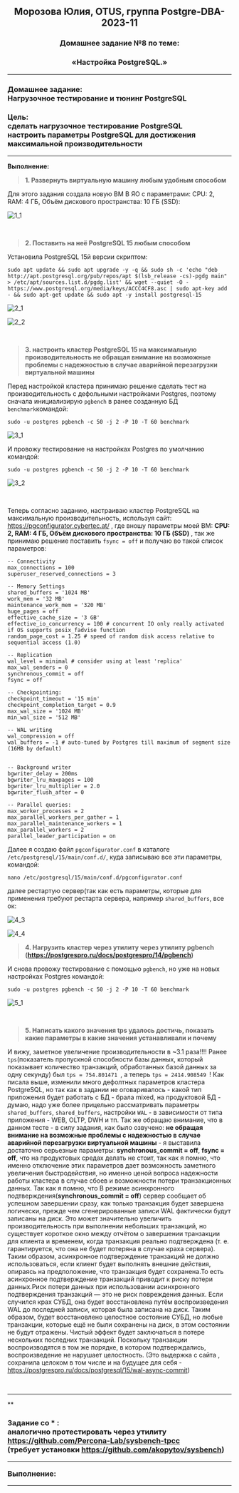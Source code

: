 **<div align="center"><h2>Морозова Юлия, OTUS, группа Postgre-DBA-2023-11</h2></div>**

**<div align=center><h3>Домашнее задание №8 по теме:</h3></div>**
**<div align=center><h3>«Настройка PostgreSQL.»</h3></div>**

***
**<h3>Домашнее задание:
<br>Нагрузочное тестирование и тюнинг PostgreSQL</h3>**

**<h3>Цель:
<br>сделать нагрузочное тестирование PostgreSQL
<br>настроить параметры PostgreSQL для достижения максимальной производительности</h3>**

***

**Выполнение:**

>**1. Развернуть виртуальную машину любым удобным способом**

Для этого задания создала новую ВМ В ЯО с параметрами:
​CPU: 2, RAM: 4 ГБ, Объём дискового пространства: 10 ГБ (SSD):

  ![1_1](https://github.com/Y-M-Morozova/Postgre-DBA-2023-11_OTUS_Morozova_Yulia/assets/153178571/8b717521-fcfe-45de-85bc-35c8d5e2405c)

<br/>

>**2. Поставить на неё PostgreSQL 15 любым способом**

Установила PostgreSQL 15й версии скриптом:

``sudo apt update && sudo apt upgrade -y -q && sudo sh -c 'echo "deb http://apt.postgresql.org/pub/repos/apt $(lsb_release -cs)-pgdg main" > /etc/apt/sources.list.d/pgdg.list' && wget --quiet -O - https://www.postgresql.org/media/keys/ACCC4CF8.asc | sudo apt-key add - && sudo apt-get update && sudo apt -y install postgresql-15``

  ![2_1](https://github.com/Y-M-Morozova/Postgre-DBA-2023-11_OTUS_Morozova_Yulia/assets/153178571/302d207a-7d58-494e-9171-eb3e473556f6)

  ![2_2](https://github.com/Y-M-Morozova/Postgre-DBA-2023-11_OTUS_Morozova_Yulia/assets/153178571/30548391-8ad6-4c88-a998-134a8326c840)

<br/>

>**3. настроить кластер PostgreSQL 15 на максимальную производительность не обращая внимание на возможные проблемы с надежностью в случае аварийной перезагрузки виртуальной машины**

Перед настройкой кластера принимаю решение сделать тест на производительность с дефольными настройками Postgres, поэтому сначала инициализирую ``pgbench`` в ранее созданную БД ``benchmark``командой:

``sudo -u postgres pgbench -c 50 -j 2 -P 10 -T 60 benchmark``

  ![3_1](https://github.com/Y-M-Morozova/Postgre-DBA-2023-11_OTUS_Morozova_Yulia/assets/153178571/a8abd872-219b-47d5-b749-33079e81c861)

И провожу тестирование на настройках Postgres по умолчанию командой:

``sudo -u postgres pgbench -c 50 -j 2 -P 10 -T 60 benchmark``

  ![3_2](https://github.com/Y-M-Morozova/Postgre-DBA-2023-11_OTUS_Morozova_Yulia/assets/153178571/70ad4f57-d1f9-4bea-b6c7-632b02dfff1b)

<br/>

Теперь согласно заданию, настраиваю кластер PostgreSQL на максимальную производительность, используя сайт: https://pgconfigurator.cybertec.at/ , где вношу параметры моей ВМ: **CPU: 2, RAM: 4 ГБ, Объём дискового пространства: 10 ГБ (SSD)** , так же принимаю решение поставить ``fsync = off`` и получаю во такой список параметров:

```
-- Connectivity
max_connections = 100
superuser_reserved_connections = 3

-- Memory Settings
shared_buffers = '1024 MB'
work_mem = '32 MB'
maintenance_work_mem = '320 MB'
huge_pages = off
effective_cache_size = '3 GB'
effective_io_concurrency = 100 # concurrent IO only really activated if OS supports posix_fadvise function
random_page_cost = 1.25 # speed of random disk access relative to sequential access (1.0)

-- Replication
wal_level = minimal # consider using at least 'replica'
max_wal_senders = 0
synchronous_commit = off
fsync = off

-- Checkpointing:
checkpoint_timeout = '15 min'
checkpoint_completion_target = 0.9
max_wal_size = '1024 MB'
min_wal_size = '512 MB'

-- WAL writing
wal_compression = off
wal_buffers = -1 # auto-tuned by Postgres till maximum of segment size (16MB by default)


-- Background writer
bgwriter_delay = 200ms
bgwriter_lru_maxpages = 100
bgwriter_lru_multiplier = 2.0
bgwriter_flush_after = 0

-- Parallel queries:
max_worker_processes = 2
max_parallel_workers_per_gather = 1
max_parallel_maintenance_workers = 1
max_parallel_workers = 2
parallel_leader_participation = on
```

Далее я создаю файл ``pgconfigurator.conf`` в каталоге ``/etc/postgresql/15/main/conf.d/``, куда записываю все эти параметры, командой:

``nano /etc/postgresql/15/main/conf.d/pgconfigurator.conf``

далее рестартую сервер(так как есть параметры, которые для применения требуют рестарта сервера, например ``shared_buffers``, все ок:

  ![4_3](https://github.com/Y-M-Morozova/Postgre-DBA-2023-11_OTUS_Morozova_Yulia/assets/153178571/f3fbbd97-785b-48f2-965d-a53715d6072b)

  ![4_4](https://github.com/Y-M-Morozova/Postgre-DBA-2023-11_OTUS_Morozova_Yulia/assets/153178571/43b80e68-9975-4cd8-8d71-baf615be6e79)



>**4. Нагрузить кластер через утилиту через утилиту pgbench (https://postgrespro.ru/docs/postgrespro/14/pgbench)**

И снова провожу тестирование с помощью ``pgbench``, но уже на новых настройках Postgres  командой:

``sudo -u postgres pgbench -c 50 -j 2 -P 10 -T 60 benchmark``

  ![5_1](https://github.com/Y-M-Morozova/Postgre-DBA-2023-11_OTUS_Morozova_Yulia/assets/153178571/7d47b59b-97ca-42b9-8ad7-b5e4b01690df)

<br/>

>**5. Написать какого значения tps удалось достичь, показать какие параметры в какие значения устанавливали и почему**

И вижу, заметное увеличение производительности в ~3.1 раза!!!! Ранее ``tps``(показатель пропускной способности базы данных, который показывает количество транзакций, обработанных базой данных за одну секунду) был ``tps = 754.801471 ``, а теперь ``tps = 2414.908549 ``! Как писала выше, изменили много дефолтных параметров кластера PostgreSQL, но так как в задании не оговаривалось - какой тип приложения будет работать с БД - брала mixed, на продуктовой БД - думаю, надо уже более прицельно рассматривать параметры ``shared_buffers``, ``shared_buffers``, настройки ``WAL``  -  в зависимости от типа приложения - WEB, OLTP, DWH и тп.
Так же обращаю внимание, что в данном тесте - в силу задания, как было озвучено: **не обращая внимание на возможные проблемы с надежностью в случае аварийной перезагрузки виртуальной машины** - я выставила достаточно серьезные параметры: **synchronous_commit = off**, **fsync = off**, что на продуктовых средах делать не стоит, так как я помню, что именно отключение этих параметров дает возможность заметного увеличения быстродействия, но именно ценой вопроса надежности работы кластера в случае сбоев и возможности потери транзакционных данных. Так как я помню, что В режиме асинхронного подтверждения(**synchronous_commit = off**) сервер сообщает об успешном завершении сразу, как только транзакция будет завершена логически, прежде чем сгенерированные записи WAL фактически будут записаны на диск. Это может значительно увеличить производительность при выполнении небольших транзакций, но существует короткое окно между отчётом о завершении транзакции для клиента и временем, когда транзакция реально подтверждена (т. е. гарантируется, что она не будет потеряна в случае краха сервера). Таким образом, асинхронное подтверждение транзакций не должно использоваться, если клиент будет выполнять внешние действия, опираясь на предположение, что транзакция будет сохранена.То есть 
 асинхронное подтверждение транзакций приводит к риску потери данных.Риск потери данных при использовании асинхронного подтверждения транзакций — это не риск повреждения данных. Если случился крах СУБД, она будет восстановлена путём воспроизведения WAL до последней записи, которая была записана на диск. Таким образом, будет восстановлено целостное состояние СУБД, но любые транзакции, которые ещё не были сохранены на диск, в этом состоянии не будут отражены. Чистый эффект будет заключаться в потере нескольких последних транзакций. Поскольку транзакции воспроизводятся в том же порядке, в котором подтверждались, воспроизведение не нарушает целостность. (Это выдержка с сайта , сохранила целоком в том числе и на будущее для себя - https://postgrespro.ru/docs/postgresql/15/wal-async-commit)

<br/>
  



***
**<h3> Задание со * :
<br>аналогично протестировать через утилиту https://github.com/Percona-Lab/sysbench-tpcc 
<br>(требует установки https://github.com/akopytov/sysbench)
***

**Выполнение:**


***
